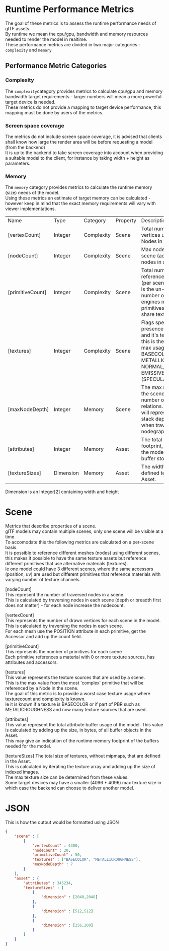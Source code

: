 # Runtime Performance Metrics 

The goal of these metrics is to assess the runtime performance needs of glTF assets.  
By runtime we mean the cpu/gpu, bandwidth and memory resources needed to render the model in realtime.  
These performance metrics are divided in two major categories - `complexity` and `memory`

## Performance Metric Categories

### Complexity  

The `complexity`category provides metrics to calculate cpu/gpu and memory bandwidth target requirements - larger numbers will mean a more powerful target device is needed.  
These metrics do not provide a mapping to target device performance, this mapping must be done by users of the metrics.  

### Screen space coverage

The metrics do not include screen space coverage, it is advised that clients shall know how large the render area will be before requesting a model (from the backend)  
It is up to the backend to take screen coverage into account when providing a suitable model to the client, for instance by taking width + height as parameters.  

### Memory  

The `memory` category provides metrics to calculate the runtime memory (size) needs of the model.  
Using these metrics an estimate of target memory can be calculated - however keep in mind that the exact memory requirements will vary with viewer implementations.  



|                 |             |          |                                                                |             |
|-----------------|-------------|-------------|----------|----------------------------------------------------------------|
| Name            | Type        | Category    | Property |Description                                                     |
|[vertexCount]    | Integer     | Complexity  |Scene     |Total number of vertices used by the Nodes in a scene           |  
|[nodeCount]      | Integer     | Complexity  |Scene     |Max nodecount in scene (add upp all nodes in a scene)           |  
|[primitiveCount] | Integer     | Complexity  |Scene     |Total number of referenced primitives (per scene).  This figure is the un-batched number of primitives, engines may optimize if primitives and meshes share textures. |  
|[textures]       | Integer     | Complexity  |Scene     |Flags specifying presence of materials and it's texture usage, this is the aggregated max usage. BASECOLOR, METALLICROUGHNESS, NORMAL, OCCLUSION, EMISSIVE, (SPECULARGLOSS) |  
|[maxNodeDepth]   | Integer     | Memory      | Scene    | The max node depth of the scene, ie the max number of parent/child relations. This number will represent the max stack depth needed when traversing the nodegraph |
|[attributes]     | Integer     | Memory      | Asset    | The total memory footprint, in bytes, for the models attribute buffer storage |  
|[textureSizes]  |Dimension    | Memory      | Asset    | The width and height of defined textures in the Asset. |  

Dimension is an Integer[2] containing width and height  


# Scene #  

Metrics that describe properties of a scene.  
glTF models may contain multiple scenes, only one scene will be visible at a time.  
To accomodate this the following metrics are calculated on a per-scene basis.  
It is possible to reference different meshes (nodes) using different scenes, this makes it possible to have the same texture assets but reference different primitives that use alternative materials (textures).  
Ie one model could have 3 different scenes, where the same accessors (position, uv) are used but different primitives that reference materials with varying number of texture channels.  

[nodeCount]  
This represent the number of traversed nodes in a scene.  
This is calculated by traversing nodes in each scene (depth or breadth first does not matter) - for each node increase the nodecount.  

[vertexCount]  
This represents the number of drawn vertices for each scene in the model.  
This is calculated by traversing the nodes in each scene.  
For each mesh use the POSITION attribute in each primitive, get the Accessor and add up the count field.  

[primitiveCount]  
This represents the number of primitives for each scene  
Each primitive references a material with 0 or more texture sources, has attributes and accessors.  


[textures]  
This value represents the texture sources that are used by a scene.  
This is the max value from the most 'complex' primitive that will be referenced by a Node in the scene.  
The goal of this metric is to provide a worst case texture usage where texturecount and complexity is known.  
Ie it is known if a texture is BASECOLOR or if part of PBR such as METALICROUGHNESS and now many texture sources that are used.  

[attributes]  
This value represent the total attribute buffer usage of the model. This value is calculated by adding up the size, in bytes, of all buffer objects in the Asset.  
This may give an indication of the runtime memory footprint of the buffers needed for the model.  

[textureSizes]
The total size of textures, without mipmaps, that are defined in the Asset.  
This is calculated by iterating the texture array and adding up the size of indexed images.  
The max texture size can be determined from these values.  
Some target devices may have a smaller (4096 * 4096) max texture size in which case the backend can choose to deliver another model.  

# JSON #  
This is how the output would be formatted using JSON  

```json
{
    "scene" : [
        {
            "vertexCount" : 4300,
            "nodeCount" : 20,
            "primitiveCount" : 50,
            "textures" : ["BASECOLOR", "METALLICROUGHNESS"],
            "maxNodeDepth" : 7
        }
    ],
    "asset" : {
        "attributes" : 345234,
        "textureSizes" : [
            {
                "dimension" : [2048,2048]
            },
            {
                "dimension" : [512,512]
            },
            {
                "dimension" : [256,200]
            }
        ]
    }
}
```
